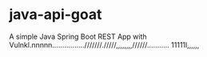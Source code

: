 # java-api-goat

A simple Java Spring Boot REST App with Vulnkl.nnnnn................///////./////,,,,,,,,//////...........
11111l,,,,,,

